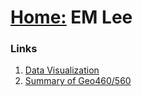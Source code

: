 # [Home:](https://em-lee.github.io/firstPage/) EM Lee

### Links
1. [Data Visualization](https://github.com/leee5/Data-Visualization)
2. [Summary of Geo460/560](https://github.com/leee5/Summary-of-Geo460-560-Spr.-2017-)

